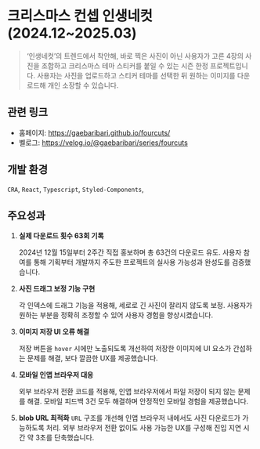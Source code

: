 # 크리스마스 컨셉 인생네컷 (2024.12~2025.03)

> ‘인생네컷’의 트렌드에서 착안해, 바로 찍은 사진이 아닌 사용자가 고른 4장의 사진을 조합하고 크리스마스 테마 스티커를 붙일 수 있는 시즌 한정 프로젝트입니다. 사용자는 사진을 업로드하고 스티커 테마를 선택한 뒤 원하는 이미지를 다운로드해 개인 소장할 수 있습니다.

## 관련 링크

- 홈페이지: https://gaebaribari.github.io/fourcuts/
- 벨로그: https://velog.io/@gaebaribari/series/fourcuts

## 개발 환경

`CRA`, `React`, `Typescript`, `Styled-Components`,

## 주요성과

1. **실제 다운로드 횟수 63회 기록**

   2024년 12월 15일부터 2주간 직접 홍보하며 총 63건의 다운로드 유도. 사용자 참여를 통해 기획부터 개발까지 주도한 프로젝트의 실사용 가능성과 완성도를 검증했습니다.

2. **사진 드래그 보정 기능 구현**

   각 인덱스에 드래그 기능을 적용해, 세로로 긴 사진이 잘리지 않도록 보정. 사용자가 원하는 부분을 정확히 조정할 수 있어 사용자 경험을 향상시켰습니다.

3. **이미지 저장 UI 오류 해결**

   저장 버튼을 `hover` 시에만 노출되도록 개선하여 저장한 이미지에 UI 요소가 간섭하는 문제를 해결, 보다 깔끔한 UX를 제공했습니다.

4. **모바일 인앱 브라우저 대응**

   외부 브라우저 전환 코드를 적용해, 인앱 브라우저에서 파일 저장이 되지 않는 문제를 해결. 모바일 피드백 3건 모두 해결하며 안정적인 모바일 경험을 제공했습니다.

5. **blob URL 최적화**
   `URL` 구조를 개선해 인앱 브라우저 내에서도 사진 다운로드가 가능하도록 처리. 외부 브라우저 전환 없이도 사용 가능한 UX를 구성해 진입 지연 시간 약 3초를 단축했습니다.
